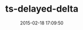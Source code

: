 ---
layout: post
title:  "ts-delayed-delta"
repo:   "pat/ts-delayed-delta"
date:   2015-02-18 17:09:50
gemurl: http://github.com/pat/ts-delayed-delta
---